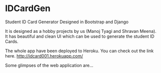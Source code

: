 # IDCardGen
Student ID Card Generator Designed in Bootstrap and Django

It is designed as a hobby projects by us (Manoj Tyagi and Shravan Meena). It has beautiful and clean UI which can be used to generate the student ID Cards.

The whole app have been deployed to Heroku. You can check out the link here. http://idcard001.herokuapp.com/

Some glimpses of the web application are...


